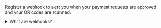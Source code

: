 Register a webhook to alert you when your payment requests are approved and your QR codes are scanned.

<details>
<summary>What are webhooks?</summary>
<div>

When changes happen to your payment request, events are triggered (for example: *Authorized*, *Terminated*, *Aborted*, *Cancelled*, *Expired*, and
[many more](https://developer.vippsmobilepay.com/docs/APIs/webhooks-api/events/)).

You can register to receive these events, which is useful for programming an appropriate and quick response.

The webhook will send a message to your web server at the URL you specify.

Here is an example HTTP POST:

[`POST:/webhooks/v1/webhooks`](https://developer.vippsmobilepay.com/api/webhooks/#tag/v1/paths/~1v1~1webhooks/post)

```json
{  
    "url": "https://example.com/mystore_website_backend",
    "events": ["epayments.payment.authorized.v1", "qr.TO BE PROVIDED"]
}
```

Use the `secret` to authenticate the message with HMAC. For examples, see
[Webhooks API: Request authentication](https://developer.vippsmobilepay.com/docs/APIs/webhooks-api/request-authentication/).

The [payload](https://developer.vippsmobilepay.com/docs/APIs/epayment-api/features/webhooks/) from this webhook will be in this form:

```json
{
    "msn": "123456",
    "reference": "24ab7cd6ef658155992",
    "pspReference": "1234567891",
    "name": "AUTHORIZED",
    "amount":
    {
        "currency": "NOK",
        "value": 35000
    },
    "timestamp": "2023-08-14T12:48:46.260Z",
    "idempotencyKey": "49ca711a9487112e1def",
    "success": true
}
```

The payload from the QR webhook will be in this form:

```json
{
    TO BE PROVIDED
}
```

</div>
</details>
